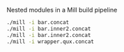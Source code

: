 Nested modules in a Mill build pipeline

```bash
./mill -i bar.concat
./mill -i bar.inner2.concat
./mill -i bar.inner2.concat
./mill -i wrapper.qux.concat
```